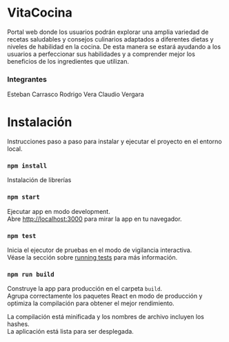 # VitaCocina
Portal web donde los usuarios podrán explorar una amplia variedad de recetas saludables y consejos culinarios adaptados a diferentes dietas y niveles de habilidad en la cocina. De esta manera se estará ayudando a los usuarios a perfeccionar sus habilidades y a comprender mejor los beneficios de los ingredientes que utilizan.

### Integrantes
Esteban Carrasco
Rodrigo Vera
Claudio Vergara

# Instalación
Instrucciones paso a paso para instalar y ejecutar el proyecto en el entorno local.

### `npm install`
Instalación de librerías

### `npm start`
Ejecutar app en modo development.\
Abre [http://localhost:3000](http://localhost:3000) para mirar la app en tu navegador.

### `npm test`
Inicia el ejecutor de pruebas en el modo de vigilancia interactiva.\
Véase la sección sobre [running tests](https://facebook.github.io/create-react-app/docs/running-tests) para más información.

### `npm run build`
Construye la app para producción en el carpeta `build`.\
Agrupa correctamente los paquetes React en modo de producción y optimiza la compilación para obtener el mejor rendimiento.

La compilación está minificada y los nombres de archivo incluyen los hashes.\
La aplicación está lista para ser desplegada.


